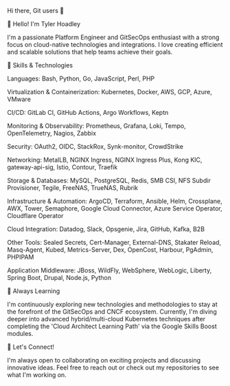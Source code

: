 Hi there, Git users 👋

👋 Hello! I'm Tyler Hoadley

I'm a passionate Platform Engineer and GitSecOps enthusiast with a strong focus on cloud-native technologies and integrations. I love creating efficient and scalable solutions that help teams achieve their goals.

🔧 Skills & Technologies

Languages: Bash, Python, Go, JavaScript, Perl, PHP

Virtualization & Containerization: Kubernetes, Docker, AWS, GCP, Azure, VMware

CI/CD: GitLab CI, GitHub Actions, Argo Workflows, Keptn

Monitoring & Observability: Prometheus, Grafana, Loki, Tempo, OpenTelemetry, Nagios, Zabbix

Security: OAuth2, OIDC, StackRox, Synk-monitor, CrowdStrike

Networking: MetalLB, NGINX Ingress, NGINX Ingress Plus, Kong KIC, gateway-api-sig, Istio, Contour, Traefik

Storage & Databases: MySQL, PostgreSQL, Redis, SMB CSI, NFS Subdir Provisioner, Tegile, FreeNAS, TrueNAS, Rubrik

Infrastructure & Automation: ArgoCD, Terraform, Ansible, Helm, Crossplane, AWX, Tower, Semaphore, Google Cloud Connector, Azure Service Operator, Cloudflare Operator

Cloud Integration: Datadog, Slack, Opsgenie, Jira, GitHub, Kafka, B2B

Other Tools: Sealed Secrets, Cert-Manager, External-DNS, Stakater Reload, Masq-Agent, Kubed, Metrics-Server, Dex, OpenCost, Harbour, PgAdmin, PHPIPAM

Application Middleware: JBoss, WildFly, WebSphere, WebLogic, Liberty, Spring Boot, Drupal, Node.js, Python


🌱 Always Learning

I'm continuously exploring new technologies and methodologies to stay at the forefront of the GitSecOps and CNCF ecosystem. Currently, I'm diving deeper into advanced hybrid/multi-cloud Kubernetes techniques after completing the 'Cloud Architect Learning Path' via the Google Skills Boost modules.


💬 Let's Connect!

I'm always open to collaborating on exciting projects and discussing innovative ideas. Feel free to reach out or check out my repositories to see what I'm working on.

